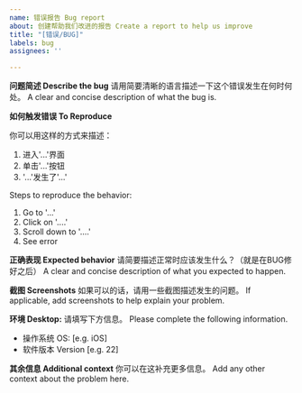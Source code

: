 ```yaml
---
name: 错误报告 Bug report
about: 创建帮助我们改进的报告 Create a report to help us improve
title: "[错误/BUG]"
labels: bug
assignees: ''

---
```


**问题简述 Describe the bug**
请用简要清晰的语言描述一下这个错误发生在何时何处。
A clear and concise description of what the bug is.

**如何触发错误 To Reproduce**

你可以用这样的方式来描述：
1. 进入'...'界面
2. 单击'...'按钮
3. '...'发生了'...'

Steps to reproduce the behavior:
1. Go to '...'
2. Click on '....'
3. Scroll down to '....'
4. See error

**正确表现 Expected behavior**
请简要描述正常时应该发生什么？（就是在BUG修好之后）
A clear and concise description of what you expected to happen.

**截图 Screenshots**
如果可以的话，请用一些截图描述发生的问题。
If applicable, add screenshots to help explain your problem.

**环境 Desktop:**
请填写下方信息。
 Please complete the following information.
 - 操作系统 OS: [e.g. iOS]
 - 软件版本 Version [e.g. 22]

**其余信息 Additional context**
你可以在这补充更多信息。
Add any other context about the problem here.
